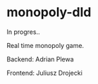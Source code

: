 # monopoly-dld


In progres..

Real time monopoly game.

Backend:
Adrian Plewa

Frontend:
Juliusz Drojecki



